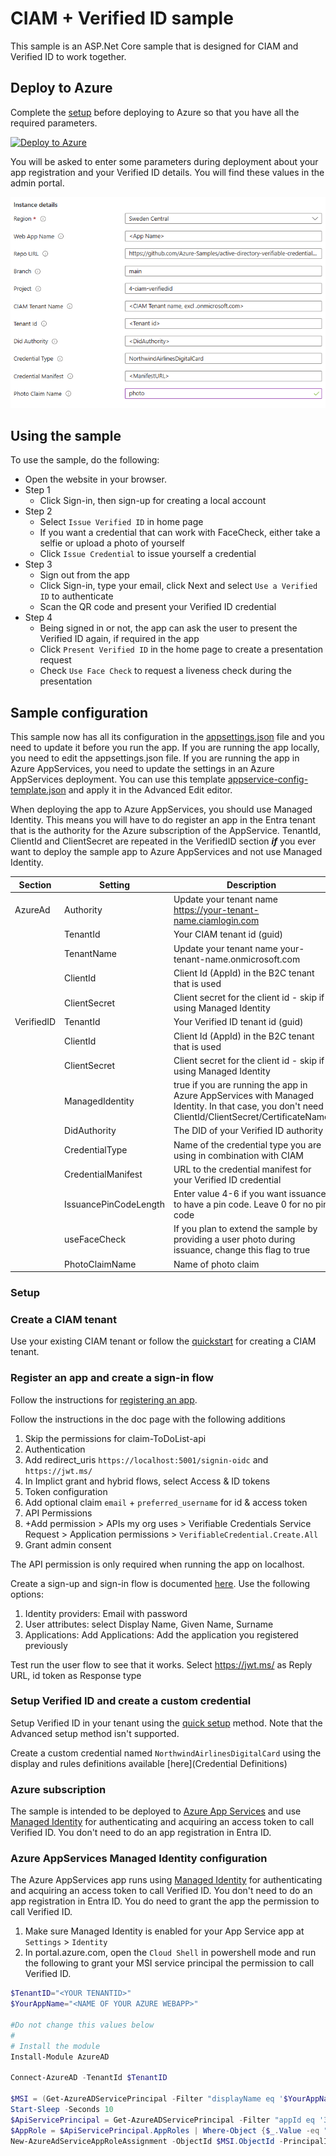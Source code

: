 # CIAM + Verified ID sample

This sample is an ASP.Net Core sample that is designed for CIAM and Verified ID to work together. 

## Deploy to Azure

Complete the [setup](#Setup) before deploying to Azure so that you have all the required parameters.

[![Deploy to Azure](https://aka.ms/deploytoazurebutton)](https://portal.azure.com/#create/Microsoft.Template/uri/https%3A%2F%2Fraw.githubusercontent.com%2FAzure-Samples%2Factive-directory-verifiable-credentials-dotnet%2Fmain%2F4-ciam-verifiedid%2FARMTemplate%2Ftemplate.json)

You will be asked to enter some parameters during deployment about your app registration and your Verified ID details. You will find these values in the admin portal. 

![Deployment Parameters](ReadmeFiles/DeployToAzure.png)

## Using the sample

To use the sample, do the following:

- Open the website in your browser.
- Step 1
    - Click Sign-in, then sign-up for creating a local account
- Step 2
    - Select `Issue Verified ID` in home page
    - If you want a credential that can work with FaceCheck, either take a selfie or upload a photo of yourself
    - Click `Issue Credential` to issue yourself a credential
- Step 3
    - Sign out from the app
    - Click Sign-in, type your email, click Next and select `Use a Verified ID` to authenticate
    - Scan the QR code and present your Verified ID credential
- Step 4
    - Being signed in or not, the app can ask the user to present the Verified ID again, if required in the app 
    - Click `Present Verified ID` in the home page to create a presentation request
    - Check `Use Face Check` to request a liveness check during the presentation

## Sample configuration

This sample now has all its configuration in the [appsettings.json](appsettings.json) file and you need to update it before you run the app.
If you are running the app locally, you need to edit the appsettings.json file. If you are running the app in Azure AppServices, you need to update the
settings in an Azure AppServices deployment. You can use this template [appservice-config-template.json](appservice-config-template.json) and apply it in the Advanced Edit editor.

When deploying the app to Azure AppServices, you should use Managed Identity. This means you will have to do register an app in the Entra tenant that is the authority for the Azure subscription of the AppService.
TenantId, ClientId and ClientSecret are repeated in the VerifiedID section ***if*** you ever want to deploy the sample app to Azure AppServices and not use Managed Identity.

| Section | Setting | Description |
|------|--------|--------|
| AzureAd | Authority | Update your tenant name https://your-tenant-name.ciamlogin.com |
| | TenantId | Your CIAM tenant id (guid) |
| | TenantName | Update your tenant name your-tenant-name.onmicrosoft.com |
| | ClientId | Client Id (AppId) in the B2C tenant that is used |
| | ClientSecret | Client secret for the client id - skip if using Managed Identity |
| VerifiedID | TenantId | Your Verified ID tenant id (guid) |
| | ClientId | Client Id (AppId) in the B2C tenant that is used |
| | ClientSecret | Client secret for the client id - skip if using Managed Identity |
| | ManagedIdentity | true if you are running the app in Azure AppServices with Managed Identity. In that case, you don't need ClientId/ClientSecret/CertificateName |
| | DidAuthority | The DID of your Verified ID authority |
| | CredentialType | Name of the credential type you are using in combination with CIAM |
| | CredentialManifest | URL to the credential manifest for your Verified ID credential |
| | IssuancePinCodeLength | Enter value 4-6 if you want issuance to have a pin code. Leave 0 for no pin code |
| | useFaceCheck | If you plan to extend the sample by providing a user photo during issuance, change this flag to true |
| | PhotoClaimName | Name of photo claim |

### Setup

### Create a CIAM tenant

Use your existing CIAM tenant or follow the [quickstart]((https://learn.microsoft.com/en-us/entra/external-id/customers/quickstart-tenant-setup)) for creating a CIAM tenant. 

### Register an app and create a sign-in flow

Follow the instructions for [registering an app](https://learn.microsoft.com/en-us/entra/external-id/customers/how-to-register-ciam-app?tabs=webapp). 

Follow the instructions in the doc page with the following additions

1. Skip the permissions for claim-ToDoList-api
1. Authentication
  1. Add redirect_uris `https://localhost:5001/signin-oidc` and `https://jwt.ms/`
  1. In Implict grant and hybrid flows, select Access & ID tokens
1. Token configuration
  1. Add optional claim `email` + `preferred_username` for id & access token
1. API Permissions
  1. +Add permission > APIs my org uses > Verifiable Credentials Service Request > Application permissions > `VerifiableCredential.Create.All`
  1. Grant admin consent

The API permission is only required when running the app on localhost.

Create a sign-up and sign-in flow is documented [here](https://learn.microsoft.com/en-us/entra/external-id/customers/how-to-user-flow-sign-up-sign-in-customers).
Use the following options:

1. Identity providers: Email with password
1. User attributes: select Display Name, Given Name, Surname
1. Applications: Add Applications: Add the application you registered previously

Test run the user flow to see that it works. Select https://jwt.ms/ as Reply URL, id token as Response type

### Setup Verified ID and create a custom credential

Setup Verified ID in your tenant using the [quick setup](https://learn.microsoft.com/entra/verified-id/verifiable-credentials-configure-tenant-quick) method. Note that the Advanced setup method isn't supported. 

Create a custom credential named `NorthwindAirlinesDigitalCard` using the display and rules definitions available [here](Credential Definitions)

### Azure subscription

The sample is intended to be deployed to [Azure App Services](https://learn.microsoft.com/azure/app-service/) 
and use [Managed Identity](https://learn.microsoft.com/azure/app-service/overview-managed-identity) for authenticating and acquiring an access token to call Verified ID.
You don't need to do an app registration in Entra ID.

### Azure AppServices Managed Identity configuration

The Azure AppServices app runs using [Managed Identity](https://learn.microsoft.com/en-us/azure/app-service/overview-managed-identity) for authenticating and acquiring an access token to call Verified ID.
You don't need to do an app registration in Entra ID. You do need to grant the app the permission to call Verified ID.

1. Make sure Managed Identity is enabled for your App Service app at `Settings` > `Identity`
1. In portal.azure.com, open the `Cloud Shell` in powershell mode and run the following to grant your MSI service principal the permission to call Verified ID.

```Powershell
$TenantID="<YOUR TENANTID>"
$YourAppName="<NAME OF YOUR AZURE WEBAPP>"

#Do not change this values below
#
# Install the module
Install-Module AzureAD

Connect-AzureAD -TenantId $TenantID

$MSI = (Get-AzureADServicePrincipal -Filter "displayName eq '$YourAppName'")
Start-Sleep -Seconds 10
$ApiServicePrincipal = Get-AzureADServicePrincipal -Filter "appId eq '3db474b9-6a0c-4840-96ac-1fceb342124f'"
$AppRole = $ApiServicePrincipal.AppRoles | Where-Object {$_.Value -eq "VerifiableCredential.Create.All" -and $_.AllowedMemberTypes -contains "Application"}
New-AzureAdServiceAppRoleAssignment -ObjectId $MSI.ObjectId -PrincipalId $MSI.ObjectId ` -ResourceId $ApiServicePrincipal.ObjectId -Id $AppRole.Id
```
